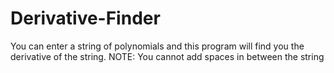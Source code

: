 # Derivative-Finder
You can enter a string of polynomials and this program will find you the derivative of the string. NOTE: You cannot add spaces in between the string 
